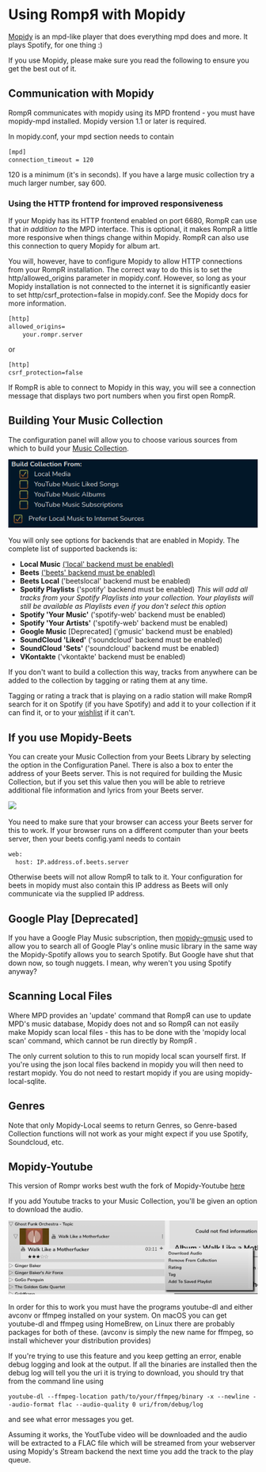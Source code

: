 # Using RompЯ with Mopidy

[Mopidy](http://www.mopidy.com/) is an mpd-like player that does everything mpd does and more. It plays Spotify, for one thing :)

If you use Mopidy, please make sure you read the following to ensure you get the best out of it.

## Communication with Mopidy

RompЯ communicates with mopidy using its MPD frontend - you must have mopidy-mpd installed.
Mopidy version 1.1 or later is required.

In mopidy.conf, your mpd section needs to contain

    [mpd]
    connection_timeout = 120

120 is a minimum (it's in seconds). If you have a large music collection try a much larger number, say 600.

### Using the HTTP frontend for improved responsiveness

If your Mopidy has its HTTP frontend enabled on port 6680, RompR can use that *in addition to* the MPD interface. This is optional, it makes RompR a little more
responsive when things change within Mopidy. RompR can also use this connection to query Mopidy for album art.

You will, however, have to configure Mopidy to allow HTTP connections from your RompR installation. The correct way to do this is to set the http/allowed_origins parameter in mopidy.conf.
However, so long as your Mopidy installation is not connected to the internet it is significantly easier to set http/csrf_protection=false in mopidy.conf.
See the Mopidy docs for more information.

	[http]
	allowed_origins=
		your.rompr.server

or

	[http]
	csrf_protection=false

If RompR is able to connect to Mopidy in this way, you will see a connection message that displays two port numbers when you first open RompR.

## Building Your Music Collection

The configuration panel will allow you to choose various sources from which to build your [Music Collection](/RompR/Music-Collection).

![](images/buildcollectionfrom.png)

You will only see options for backends that are enabled in Mopidy. The complete list of supported backends is:

* **Local Music** [('local' backend must be enabled)](/RompR/Rompr-And-Mopidy)
* **Beets** [('beets' backend must be enabled)](/RompR/Rompr-And-Mopidy)
* **Beets Local** ('beetslocal' backend must be enabled)
* **Spotify Playlists** ('spotify' backend must be enabled) *This will add all tracks from your Spotify Playlists into your collection. Your playlists will still be available as Playlists even if you don't select this option*
* **Spotify 'Your Music'** ('spotify-web' backend must be enabled)
* **Spotify 'Your Artists'** ('spotify-web' backend must be enabled)
* **Google Music** [Deprecated] ('gmusic' backend must be enabled)
* **SoundCloud 'Liked'** ('soundcloud' backend must be enabled)
* **SoundCloud 'Sets'** ('soundcloud' backend must be enabled)
* **VKontakte** ('vkontakte' backend must be enabled)


If you don't want to build a collection this way, tracks from anywhere can be added to the collection by tagging or rating them at any time.


Tagging or rating a track that is playing on a radio station will make RompЯ search for it on Spotify (if you have Spotify) and add it to your collection if it can find it, or to your [wishlist](/RompR/The-Wishlist) if it can't.

## If you use Mopidy-Beets

You can create your Music Collection from your Beets Library by selecting the option in the Configuration Panel. There is also a box to enter the address of your Beets server. This is not required for building the Music Collection, but if you set this value then you will be able to retrieve additional file information and lyrics from your Beets server.

![](images/mopcolbeets.png)

You need to make sure that your browser can access your Beets server for this to work. If your browser runs on a different computer than your beets server, then your beets config.yaml needs to contain

    web:
      host: IP.address.of.beets.server

Otherwise beets will not allow RompЯ to talk to it. Your configuration for beets in mopidy must also contain this IP address as Beets will only communicate via the supplied IP address.

## Google Play [Deprecated]

If you have a Google Play Music subscription, then [mopidy-gmusic](https://github.com/mopidy/mopidy-gmusic) used to allow you to search all of Google Play's online music library in the same way the Mopidy-Spotify allows you to search Spotify. But Google have shut that down now, so tough nuggets. I mean, why weren't you using Spotify anyway?

## Scanning Local Files

Where MPD provides an 'update' command that RompЯ can use to update MPD's music database, Mopidy does not and so RompЯ can not easily make Mopidy scan local files - this has to be done with the 'mopidy local scan' command, which cannot be run directly by RompЯ .

The only current solution to this to run mopidy local scan yourself first. If you're using the json local files backend in mopidy you will then need to restart mopidy. You do not need to restart mopidy if you are using mopidy-local-sqlite.

## Genres

Note that only Mopidy-Local seems to return Genres, so Genre-based Collection functions will not work as your might expect if you use Spotify, Soundcloud, etc.

## Mopidy-Youtube

This version of Rompr works best wuth the fork of Mopidy-Youtube [here](https://github.com/natumbri/mopidy-youtube)

If you add Youtube tracks to your Music Collection, you'll be given an option to download the audio.

![](images/youtubedl.png)

In order for this to work you must have the programs youtube-dl and either avconv or ffmpeg installed on your system. On macOS you can get youtube-dl and ffmpeg using HomeBrew,
on Linux there are probably packages for both of these. (avconv is simply the new name for ffmpeg, so install whichever your distribution provides)

If you're trying to use this feature and you keep getting an error, enable debug logging and look at the output. If all the binaries are installed then the debug log
will tell you the uri it is trying to download, you should try that from the command line using

	youtube-dl --ffmpeg-location path/to/your/ffmpeg/binary -x --newline --audio-format flac --audio-quality 0 uri/from/debug/log

and see what error messages you get.

Assuming it works, the YoutTube video will be downloaded and the audio will be extracted to a FLAC file which will be streamed from your webserver
using Mopidy's Stream backend the next time you add the track to the play queue.

